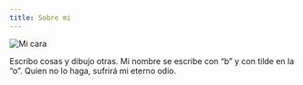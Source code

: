 ```yaml
---
title: Sobre mi
---
```

![Mi cara](/img/my-face.png)

Escribo cosas y dibujo otras.
Mi nombre se escribe con “b” y con tilde en la “o”.
Quien no lo haga, sufrirá mi eterno odio.

